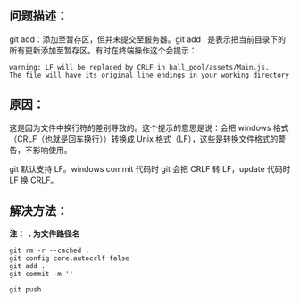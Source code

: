 ## 问题描述：

git add：添加至暂存区，但并未提交至服务器。git add . 是表示把当前目录下的所有更新添加至暂存区。有时在终端操作这个会提示：

```
warning: LF will be replaced by CRLF in ball_pool/assets/Main.js.
The file will have its original line endings in your working directory
```

## 原因：

这是因为文件中换行符的差别导致的。这个提示的意思是说：会把 windows 格式（CRLF（也就是回车换行））转换成 Unix 格式（LF），这些是转换文件格式的警告，不影响使用。

git 默认支持 LF。windows commit 代码时 git 会把 CRLF 转 LF，update 代码时 LF 换 CRLF。

## 解决方法：

**注：  . 为文件路径名**

```
git rm -r --cached .
git config core.autocrlf false
git add .
git commit -m ''
 
git push
```